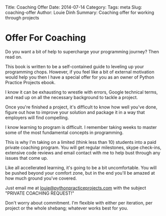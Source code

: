 Title: Coaching Offer
Date: 2014-07-14
Category: 
Tags: meta
Slug: coaching-offer
Author: Louie Dinh
Summary: Coaching offer for working through projects

Offer For Coaching
==================

Do you want a bit of help to supercharge your programming journey? Then read on.

This book is written to be a self-contained guide to leveling up your programming chops. However, if you feel like a bit of external
motivation would help you then I have a special offer for you as an owner of Python Practice Projects ebook.

I know it can be exhausting to wrestle with errors, Google technical terms, and read up on all the necessary background to tackle
a project. 

Once you're finished a project, it's difficult to know how well you've done, figure out how to improve your solution and package it in a way that 
employers will find compelling.

I know learning to program is difficult. I remember taking weeks to master some of the most fundamental concepts in programming. 

This is why I'm taking on a limited (think less than 10) students into a paid private coaching program. You will get regular milestones, skype check-ins, extensive code reviews and  email contact
with me to help bust through any issues that come up.

Like all accellerated learning, it's going to be a bit uncomfortable. You will be pushed beyond your comfort zone, but in the end you'll be amazed at how much ground you've covered. 

Just email me at louie@pythonpracticeprojects.com with the subject "PRIVATE COACHING REQUEST!"

Don't worry about commitment. I'm flexible with either per iteration, per project or the whole shebang; whatever works best for you.






